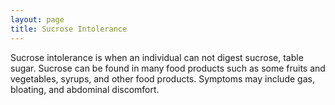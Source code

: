 ```yaml
---
layout: page
title: Sucrose Intolerance
---
```


Sucrose intolerance is when an individual can not digest sucrose, table sugar.
Sucrose can be found in many food products such as some fruits and vegetables, syrups, and other food products.
Symptoms may include gas, bloating, and abdominal discomfort.
